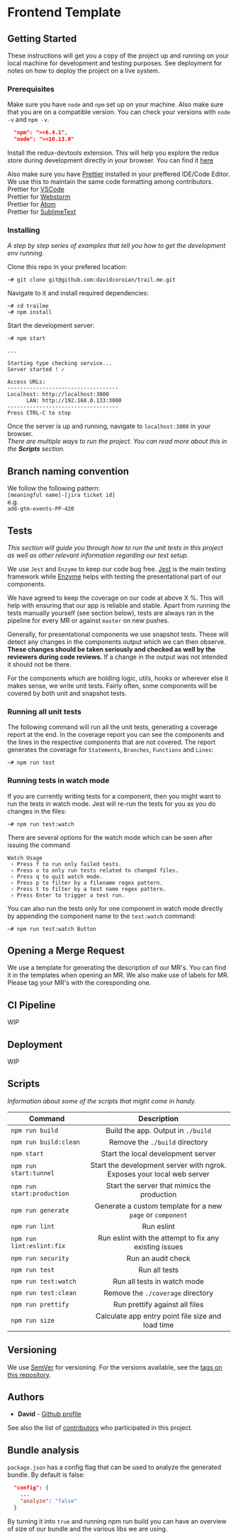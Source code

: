 # Frontend Template

## Getting Started

These instructions will get you a copy of the project up and running on your local machine for development and testing purposes. See deployment for notes on how to deploy the project on a live system.

### Prerequisites

Make sure you have `node` and `npm` set up on your machine. Also make sure that you are on a compatible version. You can check your versions with `node -v` and `npm -v`.

```json
  "npm": ">=6.4.1",
  "node": ">=10.13.0"
```

Install the redux-devtools extension. This will help you explore the redux store during development directly in your browser. You can find it [here](https://github.com/zalmoxisus/redux-devtools-extension)

Also make sure you have [Prettier](https://prettier.io/) installed in your preffered IDE/Code Editor. We use this to maintain the same code formatting among contributors.  
Prettier for [VSCode](https://github.com/prettier/prettier-vscode)  
Prettier for [Webstorm](https://prettier.io/docs/en/webstorm.html)  
Prettier for [Atom](https://github.com/prettier/prettier-atom)  
Prettier for [SublimeText](https://packagecontrol.io/packages/JsPrettier)

### Installing

_A step by step series of examples that tell you how to get the development env running._

Clone this repo in your prefered location:

```console
~# git clone git@github.com:davidcoroian/trail.me.git
```

Navigate to it and install required dependencies:

```console
~# cd trailme
~# npm install
```

Start the development server:

```console
~# npm start

...

Starting type checking service...
Server started ! ✓

Access URLs:
-----------------------------------
Localhost: http://localhost:3000
      LAN: http://192.168.0.133:3000
-----------------------------------
Press CTRL-C to stop
```

Once the server is up and running, navigate to `localhost:3000` in your browser.  
_There are multiple ways to run the project. You can read more about this in the **Scripts** section._

## Branch naming convention

We follow the following pattern:  
`[meaningful name]-[jira ticket id]`  
e.g.  
`add-gtm-events-PP-420`

## Tests

_This section will guide you through how to run the unit tests in this project as well as other relevant information regarding our test setup._

We use `Jest` and `Enzyme` to keep our code bug free. [Jest](https://jestjs.io/) is the main testing framework while [Enzyme](https://enzymejs.github.io/enzyme/) helps with testing the presentational part of our components.

We have agreed to keep the coverage on our code at above X %. This will help with ensuring that our app is reliable and stable. Apart from running the tests manually yourself (see section below), tests are always ran in the pipeline for every MR or against `master` on new pushes.

Generally, for presentational components we use snapshot tests. These will detect any changes in the components output which we can then observe. **These changes should be taken seriously and checked as well by the reviewers during code reviews.** If a change in the output was not intended it should not be there.

For the components which are holding logic, utils, hooks or wherever else it makes sense, we write unit tests. Fairly often, some components will be covered by both unit and snapshot tests.

### Running all unit tests

The following command will run all the unit tests, generating a coverage report at the end. In the coverage report you can see the components and the lines in the respective components that are not covered. The report generates the coverage for `Statements`, `Branches`, `Functions` and `Lines`:

```console
~# npm run test
```

### Running tests in watch mode

If you are currently writing tests for a component, then you might want to run the tests in watch mode. Jest will re-run the tests for you as you do changes in the files:

```console
~# npm run test:watch
```

There are several options for the watch mode which can be seen after issuing the command

```console
Watch Usage
 › Press f to run only failed tests.
 › Press o to only run tests related to changed files.
 › Press q to quit watch mode.
 › Press p to filter by a filename regex pattern.
 › Press t to filter by a test name regex pattern.
 › Press Enter to trigger a test run.
```

You can also run the tests only for one component in watch mode directly by appending the component name to the `test:watch` command:

```console
~# npm run test:watch Button
```

## Opening a Merge Request

We use a template for generating the description of our MR's. You can find it in the templates when opening an MR.
We also make use of labels for MR. Please tag your MR's with the coresponding one.

## CI Pipeline

WIP

## Deployment

WIP

## Scripts

_Information about some of the scripts that might come in handy._

| Command                    |                              Description                               |
| -------------------------- | :--------------------------------------------------------------------: |
| `npm run build`            |                   Build the app. Output in `./build`                   |
| `npm run build:clean`      |                     Remove the `./build` directory                     |
| `npm start`                |                   Start the local development server                   |
| `npm run start:tunnel`     | Start the development server with ngrok. Exposes your local web server |
| `npm run start:production` |              Start the server that mimics the production               |
| `npm run generate`         |       Generate a custom template for a new `page` or `component`       |
| `npm run lint`             |                               Run eslint                               |
| `npm run lint:eslint:fix`  |         Run eslint with the attempt to fix any existing issues         |
| `npm run security`         |                           Run an audit check                           |
| `npm run test`             |                             Run all tests                              |
| `npm run test:watch`       |                      Run all tests in watch mode                       |
| `npm run test:clean`       |                   Remove the `./coverage` directory                    |
| `npm run prettify`         |                     Run prettify against all files                     |
| `npm run size`             |           Calculate app entry point file size and load time            |

## Versioning

We use [SemVer](http://semver.org/) for versioning. For the versions available, see the [tags on this repository](https://github.com/davidcoroian/trail.me/tags).

## Authors

- **David** - [Github profile](https://github.com/davidcoroian)

See also the list of [contributors](https://github.com/davidcoroian/trail.me/graphs/contributors) who participated in this project.

## Bundle analysis

`package.json` has a config flag that can be used to analyze the generated bundle. By default is false:

```json
  "config": {
    ...
    "analyze": "false"
  }
```

By turning it into `true` and running npm run build you can have an overview of size of our bundle and the various libs we are using.

